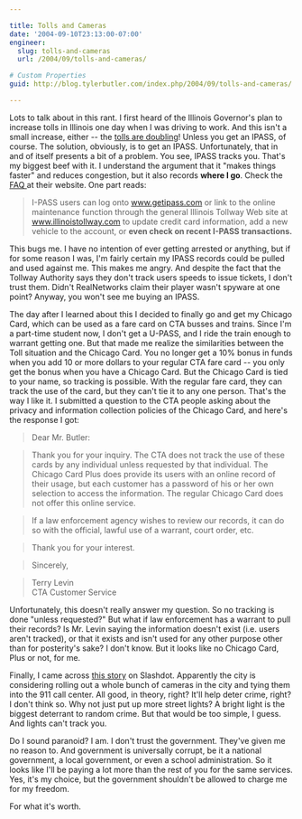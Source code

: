 ```yaml
---

title: Tolls and Cameras
date: '2004-09-10T23:13:00-07:00'
engineer:
  slug: tolls-and-cameras
  url: /2004/09/tolls-and-cameras/

# Custom Properties
guid: http://blog.tylerbutler.com/index.php/2004/09/tolls-and-cameras/

---
```


Lots to talk about in this rant. I first heard of the Illinois Governor's plan
to increase tolls in Illinois one day when I was driving to work. And this
isn't a small increase, either -- the [tolls are doubling][1]! Unless you get
an IPASS, of course. The solution, obviously, is to get an IPASS.
Unfortunately, that in and of itself presents a bit of a problem. You see,
IPASS tracks you. That's my biggest beef with it. I understand the argument
that it "makes things faster" and reduces congestion, but it also records
**where I go**. Check the [FAQ ][2]at their website. One part reads:

> I-PASS users can log onto www.getipass.com or link to the online maintenance
function through the general Illinois Tollway Web site at
www.illinoistollway.com to update credit card information, add a new vehicle
to the account, or **even check on recent I-PASS transactions.**

This bugs me. I have no intention of ever getting arrested or anything, but if
for some reason I was, I'm fairly certain my IPASS records could be pulled and
used against me. This makes me angry. And despite the fact that the Tollway
Authority says they don't track users speeds to issue tickets, I don't trust
them. Didn't RealNetworks claim their player wasn't spyware at one point?
Anyway, you won't see me buying an IPASS.

  
The day after I learned about this I decided to finally go and get my Chicago
Card, which can be used as a fare card on CTA busses and trains. Since I'm a
part-time student now, I don't get a U-PASS, and I ride the train enough to
warrant getting one. But that made me realize the similarities between the
Toll situation and the Chicago Card. You no longer get a 10% bonus in funds
when you add 10 or more dollars to your regular CTA fare card -- you only get
the bonus when you have a Chicago Card. But the Chicago Card is tied to your
name, so tracking is possible. With the regular fare card, they can track the
use of the card, but they can't tie it to any one person. That's the way I
like it. I submitted a question to the CTA people asking about the privacy and
information collection policies of the Chicago Card, and here's the response I
got:

> Dear Mr. Butler:
  
> Thank you for your inquiry. The CTA does not track the use of these cards by
any individual unless requested by that individual. The Chicago Card Plus does
provide its users with an online record of their usage, but each customer has
a password of his or her own selection to access the information. The regular
Chicago Card does not offer this online service.

> If a law enforcement agency wishes to review our records, it can do so with
the official, lawful use of a warrant, court order, etc.

> Thank you for your interest.
  
> Sincerely,
  
> Terry Levin  
> CTA Customer Service

Unfortunately, this doesn't really answer my question. So no tracking is done
"unless requested?" But what if law enforcement has a warrant to pull their
records? Is Mr. Levin saying the information doesn't exist (i.e. users aren't
tracked), or that it exists and isn't used for any other purpose other than
for posterity's sake? I don't know. But it looks like no Chicago Card, Plus or
not, for me.

  
Finally, I came across [this story][3] on Slashdot. Apparently the city is
considering rolling out a whole bunch of cameras in the city and tying them
into the 911 call center. All good, in theory, right? It'll help deter crime,
right? I don't think so. Why not just put up more street lights? A bright
light is the biggest deterrant to random crime. But that would be too simple,
I guess. And lights can't track you.

  
Do I sound paranoid? I am. I don't trust the government. They've given me no
reason to. And government is universally corrupt, be it a national government,
a local government, or even a school administration. So it looks like I'll be
paying a lot more than the rest of you for the same services. Yes, it's my
choice, but the government shouldn't be allowed to charge me for my freedom.
  
For what it's worth.

   [1]: http://www.google.com/search?q=cache:B6k2O8uaf5sJ:www.suntimes.com/output/news/cst-nws-toll26.html&hl=en
   [2]: http://www.illinoistollway.com/portal/page?_pageid=53,34586,53_34725:53_34734&_dad=portal&_schema=PORTAL
   [3]: http://yro.slashdot.org/article.pl?sid=04/09/09/2217232&tid=158&tid=103&tid=1&tid=17
